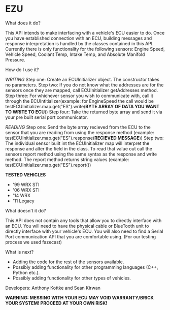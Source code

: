 # EZU
What does it do?

This API intends to make interfacing with a vehicle's ECU easier to do. Once you have established connection with an ECU, building messages and response interpretation is handled by the classes contained in this API. Currently there is only functionality for the following sensors: Engine Speed, Vehicle Speed, Coolant Temp, Intake Temp, and Absolute Manifold Pressure.

How do I use it?

*WRITING*
Step one: Create an ECUInitializer object. The constructor takes no parameters.
Step two: If you do not know what the addresses are for the sensors once they are mapped, call ECUInitializer getAddresses method.
Step three: For whichever sensor you wish to communicate with, call it through the ECUIntitializer(example: for EngineSpeed the call would be testECUInitializer.map.get("ES").write(**BYTE ARRAY OF DATA YOU WANT TO WRITE TO ECU**))
Step four: Take the returned byte array and send it via your pre built serial port communicator.

*READING*
Step one: Send the byte array recieved from the ECU to the sensor that you are reading from using the response method (example: testECUInitializer.map.get("ES").response(**RECIEVED MESSAGE**))
Step two: The individual sensor built int the ECUInitializer map will interpret the response and alter the field in the class. To read that value out call the sensors report method using the same syntax as the response and write method. The report method returns string values (example: testECUInitializer.map.get("ES").report()) 

**TESTED VEHICLES**
- '99 WRX STI
- '06 WRX STI
- '14 WRX
- '11 Legacy


What doesn't it do?

This API does not contain any tools that allow you to directly interface with an ECU. You will need to have the physical cable or BlueTooth unit to directly interface with your vehicle's ECU. You will also need to find a Serial Port communication API that you are comfortable using. (For our testing process we used fazecast)

What is next?

- Adding the code for the rest of the sensors available.
- Possibly adding functionality for other programming languages (C++, Python etc.).
- Possibly adding functionality for other types of vehicles.

Developers:
Anthony Kottke and Sean Kirwan

**WARNING: MESSING WITH YOUR ECU MAY VOID WARRANTY/BRICK YOUR SYSTEM! PROCEED AT YOUR OWN RISK!**
